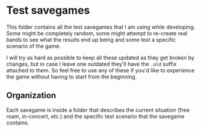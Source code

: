 # Test savegames

This folder contains all the test savegames that I am using while developing. Some might be completely random, some might attempt to re-create real bands to see what the results end up being and some test a specific scenario of the game.

I will try as hard as possible to keep all these updated as they get broken by changes, but in case I leave one outdated they'll have the `.old` suffix attached to them. So feel free to use any of these if you'd like to experience the game without having to start from the beginning.

## Organization

Each savegame is inside a folder that describes the current situation (free roam, in-concert, etc.) and the specific test scenario that the savegame contains.
